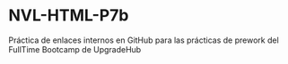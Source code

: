 # NVL-HTML-P7b
Práctica de enlaces internos en GitHub para las prácticas de prework del FullTime Bootcamp de UpgradeHub

